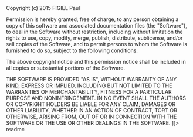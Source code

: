 <snippet>
  <content><![CDATA[
# ${1:HexGame}
Il y a deux joueurs, Rouge et Bleu, chacun disposant d’un nombre suffisant de pions
de sa couleur. Les joueurs placent tour a tour un pion de leur couleur sur la grille,
dans une case libre. Le but du joueur Rouge est de creer à l’aide des pions rouges un
chemin reliant les deux côtés rouges de la grille. Le but du joueur Bleu est similaire,
avec les pions bleus et les côtés bleus de la grille. Le premier qui arrive à créer son
chemin gagne. Dans la figure de droite, Bleu gagne. En gen´ eral, beaucoup de pions
sont mis sur la grille, a divers endroits, avant qu’un chemin puisse être trouvé à l’aide
des pions d’une meme couleur. Il est toutefois certain que le jeu a un gagnant.
## Installation
Pour installer :
Dans le répertoire src faire : javac *.java
## Utilisation
java main
## License
The MIT License (MIT)

Copyright (c) 2015 FIGIEL Paul

Permission is hereby granted, free of charge, to any person obtaining a copy
of this software and associated documentation files (the "Software"), to deal
in the Software without restriction, including without limitation the rights
to use, copy, modify, merge, publish, distribute, sublicense, and/or sell
copies of the Software, and to permit persons to whom the Software is
furnished to do so, subject to the following conditions:

The above copyright notice and this permission notice shall be included in all
copies or substantial portions of the Software.

THE SOFTWARE IS PROVIDED "AS IS", WITHOUT WARRANTY OF ANY KIND, EXPRESS OR
IMPLIED, INCLUDING BUT NOT LIMITED TO THE WARRANTIES OF MERCHANTABILITY,
FITNESS FOR A PARTICULAR PURPOSE AND NONINFRINGEMENT. IN NO EVENT SHALL THE
AUTHORS OR COPYRIGHT HOLDERS BE LIABLE FOR ANY CLAIM, DAMAGES OR OTHER
LIABILITY, WHETHER IN AN ACTION OF CONTRACT, TORT OR OTHERWISE, ARISING FROM,
OUT OF OR IN CONNECTION WITH THE SOFTWARE OR THE USE OR OTHER DEALINGS IN THE
SOFTWARE.
]]></content>
  <tabTrigger>readme</tabTrigger>
</snippet>
